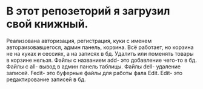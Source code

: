 # В этот репозеторий я загрузил свой книжный.
Реализована авторизация, регистрация, куки с именем автораизовавшегося,
админ панель, корзина.
Всё работает, но корзина не на куках и сессиях, а на записях в бд. Удалить или поменять товары в корзине нельзя.
Файлы  с названием add- это добавление чего-то в бд.
Файлы с all- вывод в админ панель таблицы.
Файлы dell- удаление записей.
Fedit- это буферные файлы для работы фала Edit.
Edit- это редактирование записей в бд.
